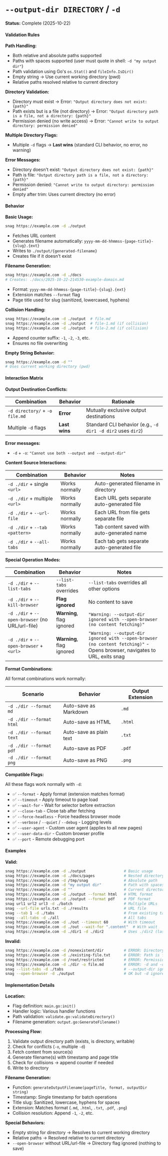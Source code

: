 # `--output-dir DIRECTORY` / `-d`

**Status:** Complete (2025-10-22)

#### Validation Rules

**Path Handling:**

- Both relative and absolute paths supported
- Paths with spaces supported (user must quote in shell: `-d "my output dir"`)
- Path validation using Go's `os.Stat()` and `fileInfo.IsDir()`
- Empty string → Use current working directory (pwd)
- Relative paths resolved relative to current directory

**Directory Validation:**

- Directory must exist → Error: `"Output directory does not exist: {path}"`
- Path exists but is a file (not directory) → Error: `"Output directory path is a file, not a directory: {path}"`
- Permission denied (no write access) → Error: `"Cannot write to output directory: permission denied"`

**Multiple Directory Flags:**

- Multiple `-d` flags → **Last wins** (standard CLI behavior, no error, no warning)

**Error Messages:**

- Directory doesn't exist: `"Output directory does not exist: {path}"`
- Path is file: `"Output directory path is a file, not a directory: {path}"`
- Permission denied: `"Cannot write to output directory: permission denied"`
- Empty after trim: Uses current directory (no error)

#### Behavior

**Basic Usage:**

```bash
snag https://example.com -d ./output
```

- Fetches URL content
- Generates filename automatically: `yyyy-mm-dd-hhmmss-{page-title}-{slug}.{ext}`
- Writes to `./output/{generated-filename}`
- Creates file if it doesn't exist

**Filename Generation:**

```bash
snag https://example.com -d ./docs
# Creates: ./docs/2025-10-22-214530-example-domain.md
```

- Format: `yyyy-mm-dd-hhmmss-{page-title}-{slug}.{ext}`
- Extension matches `--format` flag
- Page title used for slug (sanitized, lowercased, hyphens)

**Collision Handling:**

```bash
snag https://example.com -d ./output  # file.md
snag https://example.com -d ./output  # file-1.md (if collision)
snag https://example.com -d ./output  # file-2.md (if collision)
```

- Append counter suffix: `-1`, `-2`, `-3`, etc.
- Ensures no file overwriting

**Empty String Behavior:**

```bash
snag https://example.com -d ""
# Uses current working directory (pwd)
```

#### Interaction Matrix

**Output Destination Conflicts:**

| Combination                    | Behavior      | Rationale                                                   |
| ------------------------------ | ------------- | ----------------------------------------------------------- |
| `-d directory/` + `-o file.md` | **Error**     | Mutually exclusive output destinations                      |
| Multiple `-d` flags            | **Last wins** | Standard CLI behavior (e.g., `-d dir1 -d dir2` uses `dir2`) |

**Error messages:**

- `-d` + `-o`: `"Cannot use both --output and --output-dir"`

**Content Source Interactions:**

| Combination                    | Behavior       | Notes                                      |
| ------------------------------ | -------------- | ------------------------------------------ |
| `-d ./dir` + single `<url>`    | Works normally | Auto-generated filename in directory       |
| `-d ./dir` + multiple `<url>`  | Works normally | Each URL gets separate auto-generated file |
| `-d ./dir` + `--url-file`      | Works normally | Each URL from file gets separate file      |
| `-d ./dir` + `--tab <pattern>` | Works normally | Tab content saved with auto-generated name |
| `-d ./dir` + `--all-tabs`      | Works normally | Each tab gets separate auto-generated file |

**Special Operation Modes:**

| Combination                                     | Behavior                  | Notes                                                                                                                     |
| ----------------------------------------------- | ------------------------- | ------------------------------------------------------------------------------------------------------------------------- |
| `-d ./dir` + `--list-tabs`                      | `--list-tabs` overrides   | `--list-tabs` overrides all other options                                                                                 |
| `-d ./dir` + `--kill-browser`                   | **Flag ignored**          | No content to save                                                                                                        |
| `-d ./dir` + `--open-browser` (no URL/url-file) | **Warning**, flag ignored | `"Warning: --output-dir ignored with --open-browser (no content fetching)"`                                               |
| `-d ./dir` + `--open-browser` + `<url>`         | **Warning**, flag ignored | `"Warning: --output-dir ignored with --open-browser (no content fetching)"` - Opens browser, navigates to URL, exits snag |

**Format Combinations:**

All format combinations work normally:

| Scenario                 | Behavior                | Output Extension |
| ------------------------ | ----------------------- | ---------------- |
| `-d ./dir --format md`   | Auto-save as Markdown   | `.md`            |
| `-d ./dir --format html` | Auto-save as HTML       | `.html`          |
| `-d ./dir --format text` | Auto-save as plain text | `.txt`           |
| `-d ./dir --format pdf`  | Auto-save as PDF        | `.pdf`           |
| `-d ./dir --format png`  | Auto-save as PNG        | `.png`           |

**Compatible Flags:**

All these flags work normally with `-d`:

- ✅ `--format` - Apply format (extension matches format)
- ✅ `--timeout` - Apply timeout to page load
- ✅ `--wait-for` - Wait for selector before extraction
- ✅ `--close-tab` - Close tab after fetching
- ✅ `--force-headless` - Force headless browser mode
- ✅ `--verbose` / `--quiet` / `--debug` - Logging levels
- ✅ `--user-agent` - Custom user agent (applies to all new pages)
- ✅ `--user-data-dir` - Custom browser profile
- ✅ `--port` - Remote debugging port

#### Examples

**Valid:**

```bash
snag https://example.com -d ./output                 # Basic usage
snag https://example.com -d ./docs/pages             # Nested directory
snag https://example.com -d /tmp/snag                # Absolute path
snag https://example.com -d "my output dir"          # Path with spaces
snag https://example.com -d ""                       # Current directory
snag https://example.com -d ./output --format html   # HTML format
snag https://example.com -d ./output --format pdf    # PDF format
snag url1 url2 url3 -d ./batch                       # Multiple URLs
snag --url-file urls.txt -d ./results                # URL file
snag --tab 1 -d ./tabs                               # From existing tab
snag --all-tabs -d ./all                             # All tabs
snag https://example.com -d ./out --timeout 60       # With timeout
snag https://example.com -d ./out --wait-for ".content"  # With wait
snag https://example.com -d ./dir1 -d ./dir2         # Uses ./dir2 (last wins)
```

**Invalid:**

```bash
snag https://example.com -d /nonexistent/dir         # ERROR: Directory doesn't exist
snag https://example.com -d ./existing-file.txt      # ERROR: Path is file, not directory
snag https://example.com -d /root/restricted         # ERROR: Permission denied
snag https://example.com -d ./dir -o file.md         # ERROR: -d and -o conflict
snag --list-tabs -d ./tabs                           # --output-dir ignored, lists tabs from existing browser
snag --open-browser -d ./output                      # OK but -d ignored (nothing to fetch)
```

#### Implementation Details

**Location:**

- Flag definition: `main.go:init()`
- Handler logic: Various handler functions
- Path validation: `validate.go:validateDirectory()`
- Filename generation: `output.go:GenerateFilename()`

**Processing Flow:**

1. Validate output directory path (exists, is directory, writable)
2. Check for conflicts (`-o`, multiple `-d`)
3. Fetch content from source(s)
4. Generate filename(s) with timestamp and page title
5. Check for collisions → append counter if needed
6. Write to directory

**Filename Generation:**

- Function: `generateOutputFilename(pageTitle, format, outputDir string)`
- Timestamp: Single timestamp for batch operations
- Title slug: Sanitized, lowercase, hyphens for spaces
- Extension: Matches format (`.md`, `.html`, `.txt`, `.pdf`, `.png`)
- Collision resolution: Append `-1`, `-2`, etc.

**Special Behaviors:**

- Empty string for directory → Resolves to current working directory
- Relative paths → Resolved relative to current directory
- `--open-browser` without URL/url-file → Directory flag ignored (nothing to save)
